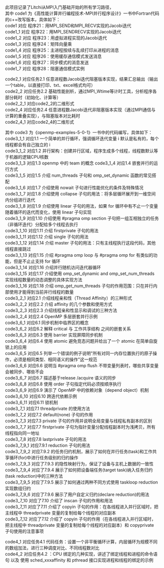 此项目记录了Litchi从MPI入门基础开始的所有学习路径，  
其中 code1 为《高性能计算并行编程技术-MPI并行程序设计》一书中Fortran代码的c++改写版本，具体如下：    
code1 对应 程序21：用MPI_SEND和MPI_RECV实现的Jacobi迭代  
code1_1 对应 程序22：用MPI_SENDRECV实现的Jacobi迭代  
code1_2 对应 程序23：用虚拟进程实现的Jacobi迭代  
code1_3 对应 程序24：矩阵向量乘  
code1_4 对应 程序25：主进程按续与乱续打印从进程的消息  
code1_5 对应 程序26：使用缓存通信模式发送消息  
code1_6 对应 程序27：同步模式的消息发送  
code1_7 对应 程序28：阻塞通信模式实例  

code2_1 对应任务2.1 任意进程数Jacobi迭代阻塞版本实现，结果汇总输出（输出⼀个table，以直接打印、txt、excel格式均可）  
code2_2 对应任务2.2 基础性能剖析，通过MPI_Wtime等计时⼯具，分析程序各部分耗时（初始化、计算等）  
code2_2_1 对应code2_2的二维形式  
code2_4 对应任务2.4 任意进程数Jacobi迭代非阻塞版本实现（通过MPI通信与计算的重叠实现），与阻塞版本对比耗时  
code2_4_1 对应code2_4的二维形式  

其中 code3 为《openmp-examples-5-0-1》一书中的代码编写，具体如下：  
code3_1_1 对应1.1 一个简单的并行循环，强调循环迭代变量 i 默认是私有的，每个线程都会有自己独立的 i  
code3_1_2 对应1.2 并行架构：创建并行区域，程序生成多个线程，线程数默认等于机器的逻辑CPU核数  
code3_1_3 对应1.3 openmp 中的 team 的概念 
code3_1_4 对应1.4 嵌套并行的运行方式  
code3_1_5 对应1.5 介绍 num_threads 子句和 omp_set_dynamic 函数的常见搭配  
code3_1_6 对应1.7 介绍使用 nowait 子句进行性能优化的条件及特殊情况  
code3_1_7 对应1.8 介绍使用 collapse 子句的用法：将多层循环展开到一维空间内分组进行迭代  
code3_1_8 对应1.9 介绍使用 linear 子句的用法，如果 for 循环中有不止一个变量随着循环的迭代而变化，使用 linear 子句实现  
code3_1_9 对应1.10 介绍使用 #pragma omp section 子句把一组互相独立的任务（非循环迭代）分配给多个线程去执行  
code3_1_10 对应1.11 介绍 firstprivate 子句的用法  
code3_1_11 对应1.12 介绍 single 子句的用法  
code3_1_12 对应1.14 介绍 master 子句的用法：只有主线程执行这段代码，其他线程直接跳过  
code3_1_13 对应1.15 介绍 #pragma omp loop 与 #pragma omp for 有类似的功能，但是不止止支持 for 循环  
code3_1_14 对应1.16 介绍并行随机访问迭代器循环  
code3_1_15 对应1.17 介绍使用 omp_set_dynamic and omp_set_num_threads 实现线程数量的动态调整的具体实现方法  
code3_1_16 对应1.18 介绍 omp_get_num_threads 子句的作用范围：只在并行内部使用才能得到当前并行线程的数量  
code3_2_1 对应2.1 介绍线程亲和性（Thread Affinity）的三种形式  
code3_2_2 对应2.2 介绍 affinity 的几个参数和使用方式  
code3_2_3 对应2.3 介绍线程亲和性显示和调试的三种方法  
code3_2_4 对应2.4 OpenMP 多层嵌套并行示例  
code3_6_1 对应6.1 同步机制中临界区的概念  
code3_6_2 对应6.2 解释 critical 与 工作共享结构 之间的嵌套关系  
code3_6_3 对应6.3 使用 barrier 实现屏障同步机制  
code3_6_4 对应6.4 使用 atomic 避免竞态问题并给出了一个 atomic 在简单自旋锁上的应用  
code3_6_5 对应6.5 列举一个错误的例子说明"所有对同一内存位置执行的原子操作，必须是相同类型、相同语义的操作"这一规范  
code3_6_6 对应6.6 说明当 #pragma omp flush 不带变量列表时，哪些共享变量会被同步、哪些不会  
code3_6_7 对应6.7 描述基于release /acquire 语义的同步  
code3_6_8 对应6.8 使用 order 子句指定代码必须按顺序执行  
code3_6_9 对应6.9 演示了 OpenMP 中的依赖对象（depend object）机制  
code3_6_10 对应6.10 跨迭代依赖示例  
code3_6_11 对应6.11 锁机制  
code3_7_1 对应7.1 threadprivate 的使用方法  
code3_7_2 对应7.2 default(none) 子句的作用  
code3_7_3 对应7.3 private 子句的作用并说明全局变量与线程私有副本的区别  
code3_7_7 对应7.7 firstprivate 子句为指针变量分配线程副本时为浅拷贝，所有线程指向同一地址  
code3_7_8 对应7.8 lastprivate 子句的用法  
code3_7_9_1 对应7.9.1 reduction 子句的用法  
code3_7_9_2 对应7.9.2 的任务归约机制，展示了如何在并行任务(task)和工作共享循环(for)中进行任务级别的归约操作  
code3_7_9_3 对应了7.9.3 的隐性映射行为，保证了设备与主机上数据的一致性  
code3_7_9_4 对应了7.9.4 展示了如何把设备端任务(target task)纳入任务归约(task reduction)中的三种方法  
code3_7_9_5 对应了7.9.5 展示了如何通过两种不同方式使用 taskloop reduction 实现数组归约  
code3_7_9_6 对应了7.9.6 展示了用户自定义归约(declare reduction)的用法  
code3_7_10 对应了7.10 介绍了 inscan 子句的作用和用法  
code3_7_11 对应了7.11 介绍了 copyin 子句的作用：在各线程进入并行区域时，把主线程中 threadprivate 变量的复制给每个线程的对应副本  
code3_7_12 对应了7.12 介绍了 copyin 子句的作用（在各线程进入并行区域时，把主线程中 threadprivate 变量的复制给每个线程的对应副本）和 copyprivate 子句使用的注意事项  

code4_1 对应任务4.1 代码任务：设置一个非平衡循环计算，内层循环为规模不同的数组加法，进行三种调度对比、不同线程数对比  
code4_2 对应任务4.2 ：CPU 绑定的几种实现，讲述了绑定线程和进程的命令语句 以及 使用 sched_xxxaffinity 和 pthread 接口实现进程和线程的绑定的示例  
